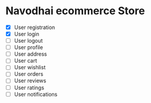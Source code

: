 # Navodhai ecommerce Store

- [x] User registration
- [x] User login
- [ ] User logout
- [ ] User profile
- [ ] User address
- [ ] User cart
- [ ] User wishlist
- [ ] User orders
- [ ] User reviews
- [ ] User ratings
- [ ] User notifications
